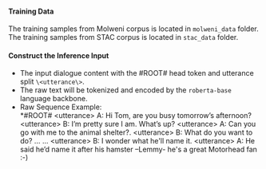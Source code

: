 #### Training Data
The training samples from Molweni corpus is located in `molweni_data` folder.
The training samples from STAC corpus is located in `stac_data` folder.

#### Construct the Inference Input
* The input dialogue content with the #ROOT# head token and utterance split `\<utterance\>`. 
* The raw text will be tokenized and encoded by the `roberta-base` language backbone. <br>
* Raw Sequence Example: <br>
 *#ROOT# \<utterance\> A: Hi Tom, are you busy tomorrow’s afternoon? \<utterance\> B: I’m pretty sure I am. What’s up? \<utterance\> A: Can you go with me to the animal shelter?. \<utterance\> B: What do you want to do? ... ... \<utterance\> B: I wonder what he'll name it. \<utterance\> A: He said he’d name it after his hamster –Lemmy- he's a great Motorhead fan :-)
